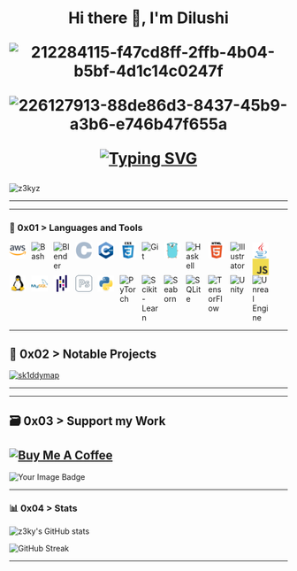 <h1 align="center">Hi there 👋, I'm Dilushi 

![212284115-f47cd8ff-2ffb-4b04-b5bf-4d1c14c0247f](https://github.com/user-attachments/assets/a49c0140-a77c-4959-81ab-5731b945bc3f) 

![226127913-88de86d3-8437-45b9-a3b6-e746b47f655a](https://github.com/user-attachments/assets/1c585f7e-3597-41ea-bcf8-0b457375421e)

[![Typing SVG](https://readme-typing-svg.demolab.com?font=Fira+Code&pause=1000&color=1DBD09&center=true&vCenter=true&random=true&width=435&lines=I+am+a+Cybersecurity+&+AI+Researcher;Developer;Designer+)](https://git.io/typing-svg) </h1>

<p align="left"> <img src="https://komarev.com/ghpvc/?username=z3kyz&label=Profile%20views&color=0e75b6&style=flat"  alt="z3kyz" /> </p>

---


---
### 🧰 0x01 > Languages and Tools

<img align="left" alt="AWS" width="30px" style="padding-right:10px;" src="https://raw.githubusercontent.com/devicons/devicon/master/icons/amazonwebservices/amazonwebservices-original-wordmark.svg" />
<img align="left" alt="Bash" width="30px" style="padding-right:10px;" src="https://www.vectorlogo.zone/logos/gnu_bash/gnu_bash-icon.svg" />
<img align="left" alt="Blender" width="30px" style="padding-right:10px;" src="https://download.blender.org/branding/community/blender_community_badge_white.svg" />
<img align="left" alt="C" width="30px" style="padding-right:10px;" src="https://raw.githubusercontent.com/devicons/devicon/master/icons/c/c-original.svg" />
<img align="left" alt="C++" width="30px" style="padding-right:10px;" src="https://raw.githubusercontent.com/devicons/devicon/master/icons/cplusplus/cplusplus-original.svg" />
<img align="left" alt="CSS3" width="30px" style="padding-right:10px;" src="https://raw.githubusercontent.com/devicons/devicon/master/icons/css3/css3-original-wordmark.svg" />
<img align="left" alt="Git" width="30px" style="padding-right:10px;" src="https://www.vectorlogo.zone/logos/git-scm/git-scm-icon.svg" />
<img align="left" alt="Go" width="30px" style="padding-right:10px;" src="https://raw.githubusercontent.com/devicons/devicon/master/icons/go/go-original.svg" />
<img align="left" alt="Haskell" width="30px" style="padding-right:10px;" src="https://upload.wikimedia.org/wikipedia/commons/1/1c/Haskell-Logo.svg" />
<img align="left" alt="HTML5" width="30px" style="padding-right:10px;" src="https://raw.githubusercontent.com/devicons/devicon/master/icons/html5/html5-original-wordmark.svg" />
<img align="left" alt="Illustrator" width="30px" style="padding-right:10px;" src="https://www.vectorlogo.zone/logos/adobe_illustrator/adobe_illustrator-icon.svg" />
<img align="left" alt="Java" width="30px" style="padding-right:10px;" src="https://raw.githubusercontent.com/devicons/devicon/master/icons/java/java-original.svg" />
<img align="left" alt="JavaScript" width="30px" style="padding-right:10px;" src="https://raw.githubusercontent.com/devicons/devicon/master/icons/javascript/javascript-original.svg" />
<img align="left" alt="Linux" width="30px" style="padding-right:10px;" src="https://raw.githubusercontent.com/devicons/devicon/master/icons/linux/linux-original.svg" />
<img align="left" alt="MySQL" width="30px" style="padding-right:10px;" src="https://raw.githubusercontent.com/devicons/devicon/master/icons/mysql/mysql-original-wordmark.svg" />
<img align="left" alt="Pandas" width="30px" style="padding-right:10px;" src="https://raw.githubusercontent.com/devicons/devicon/2ae2a900d2f041da66e950e4d48052658d850630/icons/pandas/pandas-original.svg" />
<img align="left" alt="Photoshop" width="30px" style="padding-right:10px;" src="https://raw.githubusercontent.com/devicons/devicon/master/icons/photoshop/photoshop-line.svg" />
<img align="left" alt="Python" width="30px" style="padding-right:10px;" src="https://raw.githubusercontent.com/devicons/devicon/master/icons/python/python-original.svg" />
<img align="left" alt="PyTorch" width="30px" style="padding-right:10px;" src="https://www.vectorlogo.zone/logos/pytorch/pytorch-icon.svg" />
<img align="left" alt="Scikit-Learn" width="30px" style="padding-right:10px;" src="https://upload.wikimedia.org/wikipedia/commons/0/05/Scikit_learn_logo_small.svg" />
<img align="left" alt="Seaborn" width="30px" style="padding-right:10px;" src="https://seaborn.pydata.org/_images/logo-mark-lightbg.svg" />
<img align="left" alt="SQLite" width="30px" style="padding-right:10px;" src="https://www.vectorlogo.zone/logos/sqlite/sqlite-icon.svg" />
<img align="left" alt="TensorFlow" width="30px" style="padding-right:10px;" src="https://www.vectorlogo.zone/logos/tensorflow/tensorflow-icon.svg" />
<img align="left" alt="Unity" width="30px" style="padding-right:10px;" src="https://www.vectorlogo.zone/logos/unity3d/unity3d-icon.svg" />
<img align="left" alt="Unreal Engine" width="30px" style="padding-right:10px;" src="https://raw.githubusercontent.com/kenangundogan/fontisto/036b7eca71aab1bef8e6a0518f7329f13ed62f6b/icons/svg/brand/unreal-engine.svg" />
<br clear="left"/>


---
## 📜 0x02 > Notable Projects

[![sk1ddymap](https://github-readme-stats.vercel.app/api/pin/?username=z3kyz&repo=sk1ddymap&border_color=289BF9&bg_color=0D1117&title_color=C9D1D9&text_color=8B949E&icon_color=289BF9)](https://github.com/z3kyz/sk1ddymap)

---
-----
## 🗃 0x03 > Support my Work

 [![Buy Me A Coffee](https://img.shields.io/badge/BuyMeACoffee-FFDD00?style=for-the-badge)](https://www.buymeacoffee.com/z3kyz)
-----
<img src="https://tryhackme-badges.s3.amazonaws.com/z3ky.png" alt="Your Image Badge" />

---
### 📊 0x04 > Stats

![z3ky's GitHub stats](https://github-readme-stats.vercel.app/api?username=z3kyz&show_icons=true&theme=gruvbox)

![GitHub Streak](https://streak-stats.demolab.com?user=z3kyz&theme=gruvbox&border_radius=4.5)

---

